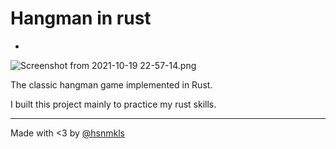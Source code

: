 # Hangman in rust
*

![Screenshot from 2021-10-19 22-57-14.png](https://i.imgur.com/i6JEUvl.png)



The classic hangman game implemented in Rust.

I built this project mainly to practice my rust skills.

* * *

Made with <3 by [@hsnmkls](https://twitter.com/hsnmkls)
